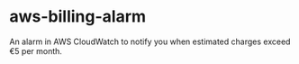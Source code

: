 # aws-billing-alarm
An alarm in AWS CloudWatch to notify you when estimated charges exceed €5 per month.
